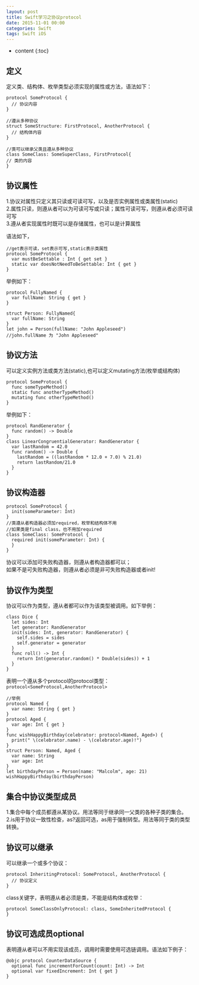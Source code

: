 ```yaml
---
layout: post
title: Swift学习之协议protocol
date: 2015-11-01 00:00
categories: Swift
tags: Swift iOS
---
```


* content
{:toc}


## 定义

定义类、结构体、枚举类型必须实现的属性或方法，语法如下：

	protocol SomeProtocol {
	  // 协议内容
	}
	
	//遵从多种协议
	struct SomeStructure: FirstProtocol, AnotherProtocol {
	  // 结构体内容
	}

	//类可以继承父类且遵从多种协议
	class SomeClass: SomeSuperClass, FirstProtocol{
	// 类的内容
	}

## 协议属性

1.协议对属性只定义其只读或可读可写，以及是否实例属性或类属性(static)  
2.属性只读，则遵从者可以为可读可写或只读；属性可读可写，则遵从者必须可读可写  
3.遵从者实现属性时既可以是存储属性，也可以是计算属性

语法如下，

	//get表示可读，set表示可写,static表示类属性  
	protocol SomeProtocol {
	  var mustBeSettable : Int { get set }
	  static var doesNotNeedToBeSettable: Int { get }
	}

举例如下：

	protocol FullyNamed {
	  var fullName: String { get }
	}

	struct Person: FullyNamed{
	  var fullName: String
	}
	let john = Person(fullName: "John Appleseed")
	//john.fullName 为 "John Appleseed"

## 协议方法

可以定义实例方法或类方法(static),也可以定义mutating方法(枚举或结构体)


	protocol SomeProtocol {
	  func someTypeMethod()
	  static func anotherTypeMethod()
	  mutating func otherTypeMethod()
	}

举例如下：

	protocol RandGenerator {
	  func random() -> Double
	}
	class LinearCongruentialGenerator: RandGenerator {
	  var lastRandom = 42.0
	  func random() -> Double {
	    lastRandom = ((lastRandom * 12.0 + 7.0) % 21.0)
	    return lastRandom/21.0
	  }
	}

## 协议构造器

	protocol SomeProtocol {
	  init(someParameter: Int)
	}
	//类遵从者构造器必须加required，枚举和结构体不用
	//如果类是final class，也不用加required
	class SomeClass: SomeProtocol {
	  required init(someParameter: Int) {
	  }
	}

协议可以添加可失败构造器，则遵从者构造器都可以；  
如果不是可失败构造器，则遵从者必须是非可失败构造器或者init!

## 协议作为类型

协议可以作为类型，遵从者都可以作为该类型被调用。如下举例：

	class Dice {
	  let sides: Int
	  let generator: RandGenerator
	  init(sides: Int, generator: RandGenerator) {
	    self.sides = sides
	    self.generator = generator
	  }
	  func roll() -> Int {
	    return Int(generator.random() * Double(sides)) + 1
	  }
	}

表明一个遵从多个protocol的protocol类型：
`protocol<SomeProtocol,AnotherProtocol>`
	
	//举例
	protocol Named {
	  var name: String { get }
	}
	protocol Aged {
	  var age: Int { get }
	}
	func wishHappyBirthday(celebrator: protocol<Named, Aged>) {
	  print(" \(celebrator.name) - \(celebrator.age)!")
	}
	struct Person: Named, Aged {
	  var name: String
	  var age: Int
	}
	let birthdayPerson = Person(name: "Malcolm", age: 21)
	wishHappyBirthday(birthdayPerson)

## 集合中协议类型成员

1.集合中每个成员都遵从某协议。用法等同于继承同一父类的各种子类的集合。  
2.is用于协议一致性检查，as?返回可选，as用于强制转型。用法等同于类的类型转换。

## 协议可以继承

可以继承一个或多个协议：

	protocol InheritingProtocol: SomeProtocol, AnotherProtocol {
	  // 协议定义
	}

class关键字，表明遵从者必须是类，不能是结构体或枚举：

	protocol SomeClassOnlyProtocol: class, SomeInheritedProtocol {
	}
	
## 协议可选成员optional

表明遵从者可以不用实现该成员，调用时需要使用可选链调用。语法如下例子：

	@objc protocol CounterDataSource {
	  optional func incrementForCount(count: Int) -> Int
	  optional var fixedIncrement: Int { get }
	}


